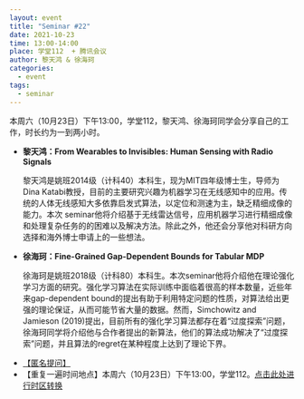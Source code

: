 ```yaml
---
layout: event
title: "Seminar #22"
date: 2021-10-23
time: 13:00-14:00
place: 学堂112  + 腾讯会议
author: 黎天鸿 & 徐海珂
categories:
  - event
tags:
  - seminar
---
```


本周六（10月23日）下午13:00，学堂112，黎天鸿、徐海珂同学会分享自己的工作，时长约为一到两小时。

* **黎天鸿：From Wearables to Invisibles: Human Sensing with Radio Signals**

  黎天鸿是姚班2014级（计科40）本科生，现为MIT四年级博士生，导师为Dina Katabi教授，目前的主要研究兴趣为机器学习在无线感知中的应用。传统的人体无线感知大多依靠启发式算法，以定位和测速为主，缺乏精细成像的能力。本次 seminar他将介绍基于无线雷达信号，应用机器学习进行精细成像和处理复杂任务的的困难以及解决方法。除此之外，他还会分享他对科研方向选择和海外博士申请上的一些想法。

* **徐海珂：Fine-Grained Gap-Dependent Bounds for Tabular MDP**
  
  徐海珂是姚班2018级（计科80）本科生。本次seminar他将介绍他在理论强化学习方面的研究。强化学习算法在实际训练中面临着很高的样本数量，近些年来gap-dependent bound的提出有助于利用特定问题的性质，对算法给出更强的理论保证，从而可能节省大量的数据。然而，Simchowitz and Jamieson (2019)提出，目前所有的强化学习算法都存在着“过度探索”问题，徐海珂同学将介绍他与合作者提出的新算法，他们的算法成功解决了“过度探索”问题，并且算法的regret在某种程度上达到了理论下界。

<!--more-->

* [【匿名提问】](https://www.tapechat.net/uu/WP6OJU/DTZ9NEPV)
* 【重复一遍时间地点】本周六（10月23日）下午13:00，学堂112。[点击此处进行时区转换](https://www.timeanddate.com/worldclock/fixedtime.html?msg=IIIS+Seminar+%2322&iso=20211023T13&p1=33&ah=2)